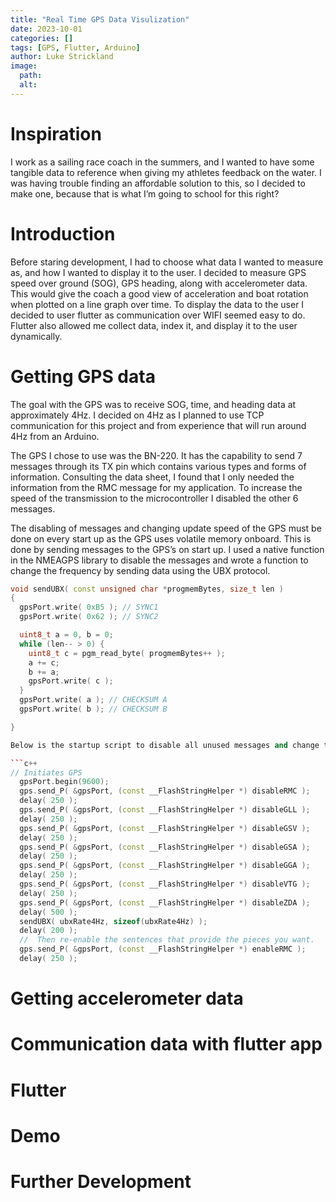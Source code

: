 ```yaml
---
title: "Real Time GPS Data Visulization"
date: 2023-10-01
categories: []
tags: [GPS, Flutter, Arduino]
author: Luke Strickland
image:
  path:
  alt:
---
```


# Inspiration

I work as a sailing race coach in the summers, and I wanted to have some tangible data to reference when giving my athletes feedback on the water. I was having trouble finding an affordable solution to this, so I decided to make one, because that is what I’m going to school for this right?

# Introduction

Before staring development, I had to choose what data I wanted to measure as, and how I wanted to display it to the user. I decided to measure GPS speed over ground (SOG), GPS heading, along with accelerometer data. This would give the coach a good view of acceleration and boat rotation when plotted on a line graph over time. To display the data to the user I decided to user flutter as communication over WIFI seemed easy to do. Flutter also allowed me collect data, index it, and display it to the user dynamically.

# Getting GPS data

The goal with the GPS was to receive SOG, time, and heading data at approximately 4Hz. I decided on 4Hz as I planned to use TCP communication for this project and from experience that will run around 4Hz from an Arduino.

The GPS I chose to use was the BN-220. It has the capability to send 7 messages through its TX pin which contains various types and forms of information. Consulting the data sheet, I found that I only needed the information from the RMC message for my application. To increase the speed of the transmission to the microcontroller I disabled the other 6 messages.

The disabling of messages and changing update speed of the GPS must be done on every start up as the GPS uses volatile memory onboard. This is done by sending messages to the GPS’s on start up. I used a native function in the NMEAGPS library to disable the messages and wrote a function to change the frequency by sending data using the UBX protocol.

````c++
void sendUBX( const unsigned char *progmemBytes, size_t len )
{
  gpsPort.write( 0xB5 ); // SYNC1
  gpsPort.write( 0x62 ); // SYNC2

  uint8_t a = 0, b = 0;
  while (len-- > 0) {
    uint8_t c = pgm_read_byte( progmemBytes++ );
    a += c;
    b += a;
    gpsPort.write( c );
  }
  gpsPort.write( a ); // CHECKSUM A
  gpsPort.write( b ); // CHECKSUM B

}

Below is the startup script to disable all unused messages and change the refresh rate to 4Hz. Note that all messages must be disabled before the frequency of the GPS can be changed.

```c++
// Initiates GPS
  gpsPort.begin(9600);
  gps.send_P( &gpsPort, (const __FlashStringHelper *) disableRMC );
  delay( 250 );
  gps.send_P( &gpsPort, (const __FlashStringHelper *) disableGLL );
  delay( 250 );
  gps.send_P( &gpsPort, (const __FlashStringHelper *) disableGSV );
  delay( 250 );
  gps.send_P( &gpsPort, (const __FlashStringHelper *) disableGSA );
  delay( 250 );
  gps.send_P( &gpsPort, (const __FlashStringHelper *) disableGGA );
  delay( 250 );
  gps.send_P( &gpsPort, (const __FlashStringHelper *) disableVTG );
  delay( 250 );
  gps.send_P( &gpsPort, (const __FlashStringHelper *) disableZDA );
  delay( 500 );
  sendUBX( ubxRate4Hz, sizeof(ubxRate4Hz) );
  delay( 200 );
  //  Then re-enable the sentences that provide the pieces you want.
  gps.send_P( &gpsPort, (const __FlashStringHelper *) enableRMC );
  delay( 250 );

````

# Getting accelerometer data

# Communication data with flutter app

# Flutter

# Demo

# Further Development
